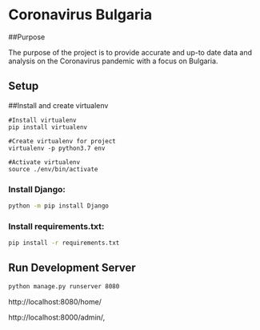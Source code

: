 # Coronavirus Bulgaria

##Purpose

The purpose of the project is to provide accurate and up-to date data and analysis on the Coronavirus pandemic 
with a focus on Bulgaria.

## Setup

##Install and create virtualenv

```
#Install virtualenv 
pip install virtualenv

#Create virtualenv for project
virtualenv -p python3.7 env

#Activate virtualenv
source ./env/bin/activate
```

### Install Django:
```bash
python -m pip install Django
```
### Install requirements.txt:
```bash
pip install -r requirements.txt
```


## Run Development Server

```bash
python manage.py runserver 8080
```

http://localhost:8080/home/

http://localhost:8000/admin/, 


